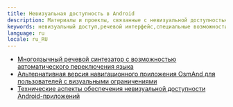 ```yaml
---
title: Невизуальная доступность в Android
description: Материалы и проекты, связанные с невизуальной доступностью в Android
keywords: невизуальный доступ,речевой интерфейс,специальные возможности,Android
language: ru
locale: ru_RU
---
```


- [Многоязычный речевой синтезатор с возможностью автоматического переключения языка](smartvoice/index-ru.md)
- [Альтернативная версия навигационного приложения OsmAnd для пользователей с визуальными ограничениями](osmand/index-ru.md)
- [Технические аспекты обеспечения невизуальной доступности Android-приложений](AndroidAppAccessibility.md)
